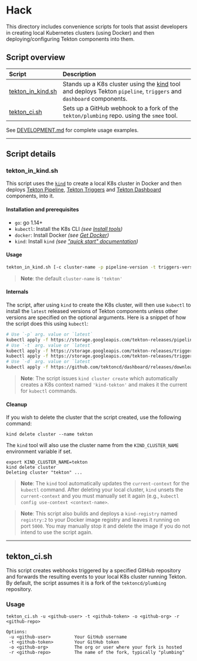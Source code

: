 # Hack

This directory includes convenience scripts for tools that assist developers in creating local Kubernetes clusters (using Docker) and then deploying/configuring Tekton components into them.

## Script overview

| Script | Description |
| :-- | :-- |
| [tekton_in_kind.sh](#tekton_in_kindsh) | Stands up a K8s cluster using the [kind](https://kind.sigs.k8s.io/) tool and deploys Tekton `pipeline`, `triggers` and `dashboard` components. |
| [tekton_ci.sh](#tekton_cish) | Sets up a GitHub webhook to a fork of the `tekton/plumbing` repo. using the `smee` tool. |

See [DEVELOPMENT.md](https://github.com/tektoncd/plumbing/blob/main/DEVELOPMENT.md) for complete usage examples.

---

## Script details

### tekton_in_kind.sh

This script uses the [`kind`](https://kind.sigs.k8s.io/) to create a local K8s cluster in Docker and then deploys [Tekton Pipeline](https://github.com/tektoncd/pipeline), [Tekton Triggers](https://github.com/tektoncd/triggers) and [Tekton Dashboard](https://github.com/tektoncd/dashboard) components, into it.

#### Installation and prerequisites

- `go`: go 1.14+
- `kubectl`: Install the K8s CLI *(see [Install tools](https://kubernetes.io/docs/tasks/tools/))*
- `docker`: Install Docker *(see [Get Docker](https://docs.docker.com/get-docker/))*
- `kind`: Install `kind` *(see ["quick start" documentation](https://kind.sigs.k8s.io/docs/user/quick-start/))*

#### Usage

```sh
tekton_in_kind.sh [-c cluster-name -p pipeline-version -t triggers-version -d dashboard-version]
```

> **Note**: the default `cluster-name` is `'tekton'`

#### Internals

The script, after using `kind` to create the K8s cluster, will then use `kubectl` to install the `latest` released versions of Tekton components unless other versions are specified on the optional arguments. Here is a snippet of how the script does this using `kubectl`:

```bash
# Use `-p` arg. value or `latest`
kubectl apply -f https://storage.googleapis.com/tekton-releases/pipeline/previous/${TEKTON_PIPELINE_VERSION}/release.yaml
# Use `-t` arg. value or `latest`
kubectl apply -f https://storage.googleapis.com/tekton-releases/triggers/previous/${TEKTON_TRIGGERS_VERSION}/release.yaml
kubectl apply -f https://storage.googleapis.com/tekton-releases/triggers/previous/${TEKTON_TRIGGERS_VERSION}/interceptors.yaml || true
# Use `-d` arg. value or `latest`
kubectl apply -f https://github.com/tektoncd/dashboard/releases/download/${TEKTON_DASHBOARD_VERSION}/tekton-dashboard-release.yaml
```

> **Note**: The script issues `kind cluster create` which automatically creates a K8s context named `'kind-tekton'` and makes it the current for `kubectl` commands.

#### Cleanup

If you wish to delete the cluster that the script created, use the following command:

```shell
kind delete cluster --name tekton
```

The `kind` tool will also use the cluster name from the `KIND_CLUSTER_NAME` environment variable if set.

```shell
export KIND_CLUSTER_NAME=tekton
kind delete cluster
Deleting cluster "tekton" ...
```

> **Note**: The `kind` tool automatically updates the `current-context` for the `kubectl` command. After deleting your local cluster, `kind` unsets the `current-context` and you must manually set it again (e.g., `kubectl config use-context <context-name>`.

> **Note**: This script also builds and deploys a `kind-registry` named `registry:2` to your Docker image registry and leaves it running on port `5000`. You may manually stop it and delete the image if you do not intend to use the script again.

---

## tekton_ci.sh

This script creates webhooks triggered by a specified GitHub repository and forwards the resulting events to your local K8s cluster running Tekton.  By default, the script assumes it is a fork of the `tektoncd/plumbing` repository.

### Usage

```shell
tekton_ci.sh -u <github-user> -t <github-token> -o <github-org> -r <github-repo>

Options:
 -u <github-user>         Your GitHub username
 -t <github-token>        Your GitHub token
 -o <github-org>          The org or user where your fork is hosted
 -r <github-repo>         The name of the fork, typically "plumbing"
```

